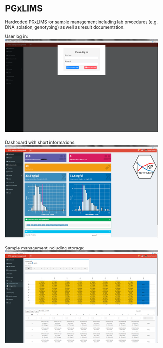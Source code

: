 # PGxLIMS
Hardcoded PGxLIMS for sample management including lab procedures (e.g. DNA isolation, genotyping) as well as result documentation.

User log in:
<img src="/logIN.PNG" />
###
Dashboard with short informations:
<img src="/dashboard.PNG" />
###
Sample management including storage: 
<img src="/sample_managemant.PNG" />




